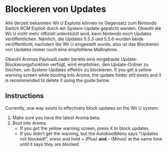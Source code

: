 # Blockieren von Updates

Alle derzeit bekannten Wii U Exploits können im Gegensatz zum Nintendo Switch RCM Exploit durch ein System-Update gepatcht werden. Obwohl die Wii U nicht mehr offiziell unterstützt wird, kann Nintendo noch Updates veröffentlichen. Nämlich, die Updates 5.5.3 und 5.5.6 wurden beide veröffentlicht, nachdem die Wii U eingestellt wurde, also ist das Blockieren von Updates immer noch eine empfohlene Maßnahme.

Obwohl Aromas PayloadLoader bereits eine eingebaute Update-Blockierungsfunktion verfügt, wird empfohlen, den Update-Ordner zu löschen, um System-Updates effektiv zu blockieren.
If you get a yellow warning screen while booting into Aroma, the update folder still exists and it is recommended to delete it using the guide below.

## Instructions

Currently, one way exists to effectively block updates on the Wii U system:

1. Make sure you have the latest Aroma beta.
2. Boot into Aroma.
    - If you got the yellow warning screen, press X to block updates.
    - If you didn't get the warning, but the AutobootMenu says "Updates not blocked!", press and hold + (Plus) **and** - (Minus) at the same time until it says they are blocked.
